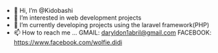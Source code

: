 - 👋 Hi, I’m @Kidobashi
- 👀 I’m interested in web development projects
- 🌱 I’m currently developing projects using the laravel framework(PHP)
- 📫 How to reach me ...
  GMAIL: daryldon1abril@gmail.com
  FACEBOOK: https://www.facebook.com/wolfie.didi

<!---
Kidobashi/Kidobashi is a ✨ special ✨ repository because its `README.md` (this file) appears on your GitHub profile.
You can click the Preview link to take a look at your changes.
--->

